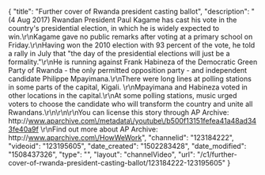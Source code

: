 {
    "title": "Further cover of Rwanda president casting ballot",
    "description": "(4 Aug 2017) Rwandan President Paul Kagame has cast his vote in the country's presidential election, in which he is widely expected to win.\r\nKagame gave no public remarks after voting at a primary school on Friday.\r\nHaving won the 2010 election with 93 percent of the vote, he told a rally in July that \"the day of the presidential elections will just be a formality.\"\r\nHe is running against Frank Habineza of the Democratic Green Party of Rwanda - the only permitted opposition party - and independent candidate Philippe Mpayimana.\r\nThere were long lines at polling stations in some parts of the capital, Kigali. \r\nMpayimana and Habineza voted in other locations in the capital.\r\nAt some polling stations, music urged voters to choose the candidate who will transform the country and unite all Rwandans.\r\n\r\n\r\nYou can license this story through AP Archive: http:\/\/www.aparchive.com\/metadata\/youtube\/b500f13151fefea41a48ad343fe40a9f \r\nFind out more about AP Archive: http:\/\/www.aparchive.com\/HowWeWork",
    "channelid": "123184222",
    "videoid": "123195605",
    "date_created": "1502283428",
    "date_modified": "1508437326",
    "type": "",
    "layout": "channelVideo",
    "url": "\/c1\/further-cover-of-rwanda-president-casting-ballot\/123184222-123195605"
}